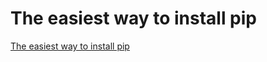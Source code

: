 # The easiest way to install pip
[The easiest way to install pip](https://aiwithcloud.com/2022/09/16/the_easiest_way_to_install_pip/)